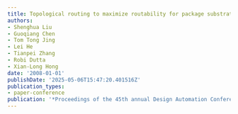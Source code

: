 ```yaml
---
title: Topological routing to maximize routability for package substrate
authors:
- Shenghua Liu
- Guoqiang Chen
- Tom Tong Jing
- Lei He
- Tianpei Zhang
- Robi Dutta
- Xian-Long Hong
date: '2008-01-01'
publishDate: '2025-05-06T15:47:20.401516Z'
publication_types:
- paper-conference
publication: '*Proceedings of the 45th annual Design Automation Conference*'
---
```

